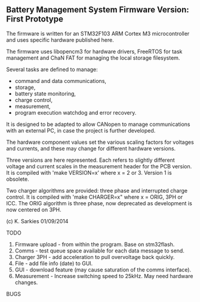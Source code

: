 Battery Management System Firmware
Version: First Prototype
----------------------------------

The firmware is written for an STM32F103 ARM Cortex M3 microcontroller and uses
specific hardware published here.

The firmware uses libopencm3 for hardware drivers, FreeRTOS for task management
and ChaN FAT for managing the local storage filesystem.

Several tasks are defined to manage:

- command and data communications,
- storage,
- battery state monitoring,
- charge control,
- measurement,
- program execution watchdog and error recovery.

It is designed to be adapted to allow CANopen to manage communications with an
external PC, in case the project is further developed.

The hardware component values set the various scaling factors for voltages and
currents, and these may change for different hardware versions.

Three versions are here represented. Each refers to slightly different
voltage and current scales in the measurement header for the PCB version.
It is compiled with 'make VERSION=x' where x = 2 or 3. Version 1 is obsolete.

Two charger algorithms are provided: three phase and interrupted charge control.
It is compiled with 'make CHARGER=x" where x = ORIG, 3PH or ICC. The ORIG
algorithm is three phase, now deprecated as development is now centered on 3PH.

(c) K. Sarkies 01/09/2014

TODO

1. Firmware upload - from within the program. Base on stm32flash.
2. Comms - test queue space available for each data message to send.
3. Charger 3PH - add acceleration to pull overvoltage back quickly.
4. File - add file info (date) to GUI.
5. GUI - download feature (may cause saturation of the comms interface).
6. Measurement - Increase switching speed to 25kHz. May need hardware changes.

BUGS


